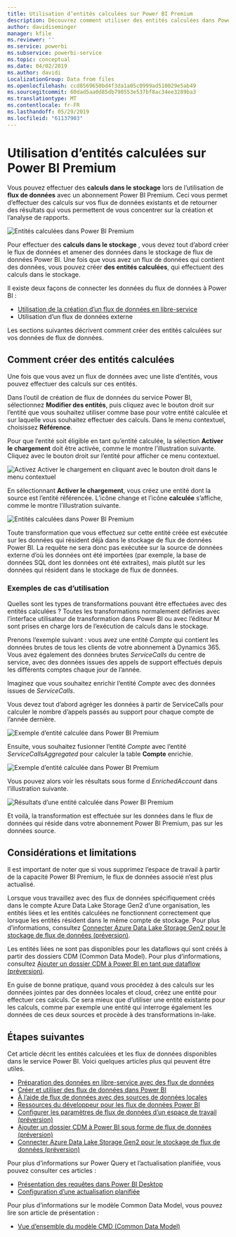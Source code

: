 ```yaml
---
title: Utilisation d’entités calculées sur Power BI Premium
description: Découvrez comment utiliser des entités calculées dans Power BI Premium
author: davidiseminger
manager: kfile
ms.reviewer: ''
ms.service: powerbi
ms.subservice: powerbi-service
ms.topic: conceptual
ms.date: 04/02/2019
ms.author: davidi
LocalizationGroup: Data from files
ms.openlocfilehash: ccd8569650bd4f3da1a05c0999ad510029e5ab49
ms.sourcegitcommit: 60dad5aa0d85db790553e537bf8ac34ee3289ba3
ms.translationtype: MT
ms.contentlocale: fr-FR
ms.lasthandoff: 05/29/2019
ms.locfileid: "61137903"
---
```

# <a name="using-computed-entities-on-power-bi-premium"></a>Utilisation d’entités calculées sur Power BI Premium

Vous pouvez effectuer des **calculs dans le stockage** lors de l’utilisation de **flux de données** avec un abonnement Power BI Premium. Ceci vous permet d’effectuer des calculs sur vos flux de données existants et de retourner des résultats qui vous permettent de vous concentrer sur la création et l’analyse de rapports. 

![Entités calculées dans Power BI Premium](media/service-dataflows-computed-entities-premium/computed-entities-premium_00.png)

Pour effectuer des **calculs dans le stockage** , vous devez tout d’abord créer le flux de données et amener des données dans le stockage de flux de données Power BI. Une fois que vous avez un flux de données qui contient des données, vous pouvez créer **des entités calculées**, qui effectuent des calculs dans le stockage. 

Il existe deux façons de connecter les données du flux de données à Power BI :

* [Utilisation de la création d’un flux de données en libre-service](service-dataflows-create-use.md)
* Utilisation d’un flux de données externe

Les sections suivantes décrivent comment créer des entités calculées sur vos données de flux de données.

## <a name="how-to-create-computed-entities"></a>Comment créer des entités calculées 

Une fois que vous avez un flux de données avec une liste d’entités, vous pouvez effectuer des calculs sur ces entités.

Dans l’outil de création de flux de données du service Power BI, sélectionnez **Modifier des entités**, puis cliquez avec le bouton droit sur l’entité que vous souhaitez utiliser comme base pour votre entité calculée et sur laquelle vous souhaitez effectuer des calculs. Dans le menu contextuel, choisissez **Référence**.

Pour que l’entité soit éligible en tant qu’entité calculée, la sélection **Activer le chargement** doit être activée, comme le montre l’illustration suivante. Cliquez avec le bouton droit sur l’entité pour afficher ce menu contextuel.

![Activez Activer le chargement en cliquant avec le bouton droit dans le menu contextuel](media/service-dataflows-computed-entities-premium/computed-entities-premium_01.png)

En sélectionnant **Activer le chargement**, vous créez une entité dont la source est l’entité référencée. L’icône change et l’icône **calculée** s’affiche, comme le montre l’illustration suivante.

![Entités calculées dans Power BI Premium](media/service-dataflows-computed-entities-premium/computed-entities-premium_00.png)

Toute transformation que vous effectuez sur cette entité créée est exécutée sur les données qui résident déjà dans le stockage de flux de données Power BI. La requête ne sera donc pas exécutée sur la source de données externe d’où les données ont été importées (par exemple, la base de données SQL dont les données ont été extraites), mais plutôt sur les données qui résident dans le stockage de flux de données.

### <a name="example-use-cases"></a>Exemples de cas d’utilisation
Quelles sont les types de transformations pouvant être effectuées avec des entités calculées ? Toutes les transformations normalement définies avec l’interface utilisateur de transformation dans Power BI ou avec l’éditeur M sont prises en charge lors de l’exécution de calculs dans le stockage. 

Prenons l’exemple suivant : vous avez une entité *Compte* qui contient les données brutes de tous les clients de votre abonnement à Dynamics 365. Vous avez également des données brutes *ServiceCalls* du centre de service, avec des données issues des appels de support effectués depuis les différents comptes chaque jour de l’année.

Imaginez que vous souhaitez enrichir l’entité *Compte* avec des données issues de *ServiceCalls*. 

Vous devez tout d’abord agréger les données à partir de ServiceCalls pour calculer le nombre d’appels passés au support pour chaque compte de l’année dernière. 

![Exemple d’entité calculée dans Power BI Premium](media/service-dataflows-computed-entities-premium/computed-entities-premium_02.png)

Ensuite, vous souhaitez fusionner l’entité *Compte* avec l’entité *ServiceCallsAggregated* pour calculer la table **Compte** enrichie.

![Exemple d’entité calculée dans Power BI Premium](media/service-dataflows-computed-entities-premium/computed-entities-premium_03.png)

Vous pouvez alors voir les résultats sous forme d *EnrichedAccount* dans l’illustration suivante.

![Résultats d’une entité calculée dans Power BI Premium](media/service-dataflows-computed-entities-premium/computed-entities-premium_04.png)

Et voilà, la transformation est effectuée sur les données dans le flux de données qui réside dans votre abonnement Power BI Premium, pas sur les données source.

## <a name="considerations-and-limitations"></a>Considérations et limitations

Il est important de noter que si vous supprimez l’espace de travail à partir de la capacité Power BI Premium, le flux de données associé n’est plus actualisé. 

Lorsque vous travaillez avec des flux de données spécifiquement créés dans le compte Azure Data Lake Storage Gen2 d’une organisation, les entités liées et les entités calculées ne fonctionnent correctement que lorsque les entités résident dans le même compte de stockage. Pour plus d’informations, consultez [Connecter Azure Data Lake Storage Gen2 pour le stockage de flux de données (préversion)](service-dataflows-connect-azure-data-lake-storage-gen2.md).

Les entités liées ne sont pas disponibles pour les dataflows qui sont créés à partir des dossiers CDM (Common Data Model). Pour plus d’informations, consultez [Ajouter un dossier CDM à Power BI en tant que dataflow (préversion)](service-dataflows-add-cdm-folder.md).

En guise de bonne pratique, quand vous procédez à des calculs sur les données jointes par des données locales et cloud, créez une entité pour effectuer ces calculs. Ce sera mieux que d’utiliser une entité existante pour les calculs, comme par exemple une entité qui interroge également les données de ces deux sources et procède à des transformations in-lake.

## <a name="next-steps"></a>Étapes suivantes

Cet article décrit les entités calculées et les flux de données disponibles dans le service Power BI. Voici quelques articles plus qui peuvent être utiles.

* [Préparation des données en libre-service avec des flux de données](service-dataflows-overview.md)
* [Créer et utiliser des flux de données dans Power BI](service-dataflows-create-use.md)
* [À l’aide de flux de données avec des sources de données locales](service-dataflows-on-premises-gateways.md)
* [Ressources du développeur pour les flux de données Power BI](service-dataflows-developer-resources.md)
* [Configurer les paramètres de flux de données d’un espace de travail (préversion)](service-dataflows-configure-workspace-storage-settings.md)
* [Ajouter un dossier CDM à Power BI sous forme de flux de données (préversion)](service-dataflows-add-cdm-folder.md)
* [Connecter Azure Data Lake Storage Gen2 pour le stockage de flux de données (préversion)](service-dataflows-connect-azure-data-lake-storage-gen2.md)

Pour plus d’informations sur Power Query et l’actualisation planifiée, vous pouvez consulter ces articles :
* [Présentation des requêtes dans Power BI Desktop](desktop-query-overview.md)
* [Configuration d’une actualisation planifiée](refresh-scheduled-refresh.md)

Pour plus d’informations sur le modèle Common Data Model, vous pouvez lire son article de présentation :
* [Vue d’ensemble du modèle CMD (Common Data Model) ](https://docs.microsoft.com/powerapps/common-data-model/overview)

